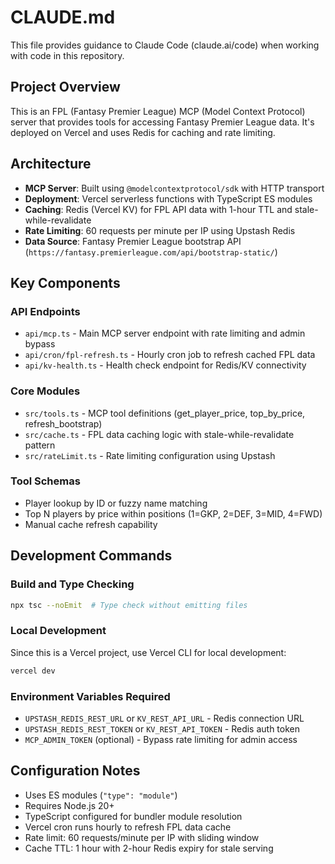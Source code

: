 # CLAUDE.md

This file provides guidance to Claude Code (claude.ai/code) when working with code in this repository.

## Project Overview

This is an FPL (Fantasy Premier League) MCP (Model Context Protocol) server that provides tools for accessing Fantasy Premier League data. It's deployed on Vercel and uses Redis for caching and rate limiting.

## Architecture

- **MCP Server**: Built using `@modelcontextprotocol/sdk` with HTTP transport
- **Deployment**: Vercel serverless functions with TypeScript ES modules
- **Caching**: Redis (Vercel KV) for FPL API data with 1-hour TTL and stale-while-revalidate
- **Rate Limiting**: 60 requests per minute per IP using Upstash Redis
- **Data Source**: Fantasy Premier League bootstrap API (`https://fantasy.premierleague.com/api/bootstrap-static/`)

## Key Components

### API Endpoints
- `api/mcp.ts` - Main MCP server endpoint with rate limiting and admin bypass
- `api/cron/fpl-refresh.ts` - Hourly cron job to refresh cached FPL data
- `api/kv-health.ts` - Health check endpoint for Redis/KV connectivity

### Core Modules
- `src/tools.ts` - MCP tool definitions (get_player_price, top_by_price, refresh_bootstrap)
- `src/cache.ts` - FPL data caching logic with stale-while-revalidate pattern
- `src/rateLimit.ts` - Rate limiting configuration using Upstash

### Tool Schemas
- Player lookup by ID or fuzzy name matching
- Top N players by price within positions (1=GKP, 2=DEF, 3=MID, 4=FWD)
- Manual cache refresh capability

## Development Commands

### Build and Type Checking
```bash
npx tsc --noEmit  # Type check without emitting files
```

### Local Development
Since this is a Vercel project, use Vercel CLI for local development:
```bash
vercel dev
```

### Environment Variables Required
- `UPSTASH_REDIS_REST_URL` or `KV_REST_API_URL` - Redis connection URL
- `UPSTASH_REDIS_REST_TOKEN` or `KV_REST_API_TOKEN` - Redis auth token
- `MCP_ADMIN_TOKEN` (optional) - Bypass rate limiting for admin access

## Configuration Notes

- Uses ES modules (`"type": "module"`)
- Requires Node.js 20+
- TypeScript configured for bundler module resolution
- Vercel cron runs hourly to refresh FPL data cache
- Rate limit: 60 requests/minute per IP with sliding window
- Cache TTL: 1 hour with 2-hour Redis expiry for stale serving